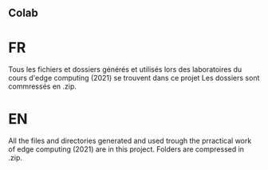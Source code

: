 ## Colab
# FR
Tous les fichiers et dossiers générés  et utilisés lors des laboratoires du cours d'edge computing (2021) se trouvent dans ce projet
Les dossiers sont commressés en .zip.
# EN
All the files and directories generated and used trough the prractical work of edge computing (2021) are in this project.
Folders are compressed in .zip.

